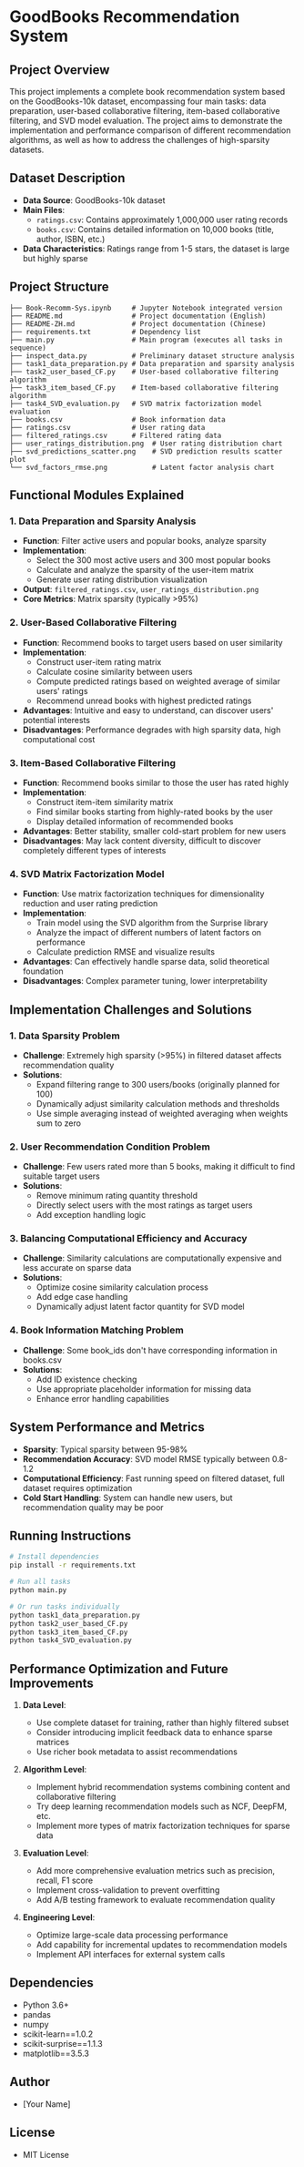 # GoodBooks Recommendation System

## Project Overview
This project implements a complete book recommendation system based on the GoodBooks-10k dataset, encompassing four main tasks: data preparation, user-based collaborative filtering, item-based collaborative filtering, and SVD model evaluation. The project aims to demonstrate the implementation and performance comparison of different recommendation algorithms, as well as how to address the challenges of high-sparsity datasets.

## Dataset Description
- **Data Source**: GoodBooks-10k dataset
- **Main Files**:
  - `ratings.csv`: Contains approximately 1,000,000 user rating records
  - `books.csv`: Contains detailed information on 10,000 books (title, author, ISBN, etc.)
- **Data Characteristics**: Ratings range from 1-5 stars, the dataset is large but highly sparse

## Project Structure
```
├── Book-Recomm-Sys.ipynb     # Jupyter Notebook integrated version
├── README.md                 # Project documentation (English)
├── README-ZH.md              # Project documentation (Chinese)
├── requirements.txt          # Dependency list
├── main.py                   # Main program (executes all tasks in sequence)
├── inspect_data.py           # Preliminary dataset structure analysis
├── task1_data_preparation.py # Data preparation and sparsity analysis
├── task2_user_based_CF.py    # User-based collaborative filtering algorithm
├── task3_item_based_CF.py    # Item-based collaborative filtering algorithm
├── task4_SVD_evaluation.py   # SVD matrix factorization model evaluation
├── books.csv                 # Book information data
├── ratings.csv               # User rating data
├── filtered_ratings.csv      # Filtered rating data
├── user_ratings_distribution.png  # User rating distribution chart
├── svd_predictions_scatter.png    # SVD prediction results scatter plot
└── svd_factors_rmse.png           # Latent factor analysis chart
```

## Functional Modules Explained

### 1. Data Preparation and Sparsity Analysis
- **Function**: Filter active users and popular books, analyze sparsity
- **Implementation**:
  - Select the 300 most active users and 300 most popular books
  - Calculate and analyze the sparsity of the user-item matrix
  - Generate user rating distribution visualization
- **Output**: `filtered_ratings.csv`, `user_ratings_distribution.png`
- **Core Metrics**: Matrix sparsity (typically >95%)

### 2. User-Based Collaborative Filtering
- **Function**: Recommend books to target users based on user similarity
- **Implementation**:
  - Construct user-item rating matrix
  - Calculate cosine similarity between users
  - Compute predicted ratings based on weighted average of similar users' ratings
  - Recommend unread books with highest predicted ratings
- **Advantages**: Intuitive and easy to understand, can discover users' potential interests
- **Disadvantages**: Performance degrades with high sparsity data, high computational cost

### 3. Item-Based Collaborative Filtering
- **Function**: Recommend books similar to those the user has rated highly
- **Implementation**:
  - Construct item-item similarity matrix
  - Find similar books starting from highly-rated books by the user
  - Display detailed information of recommended books
- **Advantages**: Better stability, smaller cold-start problem for new users
- **Disadvantages**: May lack content diversity, difficult to discover completely different types of interests

### 4. SVD Matrix Factorization Model
- **Function**: Use matrix factorization techniques for dimensionality reduction and user rating prediction
- **Implementation**:
  - Train model using the SVD algorithm from the Surprise library
  - Analyze the impact of different numbers of latent factors on performance
  - Calculate prediction RMSE and visualize results
- **Advantages**: Can effectively handle sparse data, solid theoretical foundation
- **Disadvantages**: Complex parameter tuning, lower interpretability

## Implementation Challenges and Solutions

### 1. Data Sparsity Problem
- **Challenge**: Extremely high sparsity (>95%) in filtered dataset affects recommendation quality
- **Solutions**:
  - Expand filtering range to 300 users/books (originally planned for 100)
  - Dynamically adjust similarity calculation methods and thresholds
  - Use simple averaging instead of weighted averaging when weights sum to zero

### 2. User Recommendation Condition Problem
- **Challenge**: Few users rated more than 5 books, making it difficult to find suitable target users
- **Solutions**:
  - Remove minimum rating quantity threshold
  - Directly select users with the most ratings as target users
  - Add exception handling logic

### 3. Balancing Computational Efficiency and Accuracy
- **Challenge**: Similarity calculations are computationally expensive and less accurate on sparse data
- **Solutions**:
  - Optimize cosine similarity calculation process
  - Add edge case handling
  - Dynamically adjust latent factor quantity for SVD model

### 4. Book Information Matching Problem
- **Challenge**: Some book_ids don't have corresponding information in books.csv
- **Solutions**:
  - Add ID existence checking
  - Use appropriate placeholder information for missing data
  - Enhance error handling capabilities

## System Performance and Metrics
- **Sparsity**: Typical sparsity between 95-98%
- **Recommendation Accuracy**: SVD model RMSE typically between 0.8-1.2
- **Computational Efficiency**: Fast running speed on filtered dataset, full dataset requires optimization
- **Cold Start Handling**: System can handle new users, but recommendation quality may be poor

## Running Instructions
```bash
# Install dependencies
pip install -r requirements.txt

# Run all tasks
python main.py

# Or run tasks individually
python task1_data_preparation.py
python task2_user_based_CF.py
python task3_item_based_CF.py
python task4_SVD_evaluation.py
```

## Performance Optimization and Future Improvements
1. **Data Level**:
   - Use complete dataset for training, rather than highly filtered subset
   - Consider introducing implicit feedback data to enhance sparse matrices
   - Use richer book metadata to assist recommendations

2. **Algorithm Level**:
   - Implement hybrid recommendation systems combining content and collaborative filtering
   - Try deep learning recommendation models such as NCF, DeepFM, etc.
   - Implement more types of matrix factorization techniques for sparse data

3. **Evaluation Level**:
   - Add more comprehensive evaluation metrics such as precision, recall, F1 score
   - Implement cross-validation to prevent overfitting
   - Add A/B testing framework to evaluate recommendation quality

4. **Engineering Level**:
   - Optimize large-scale data processing performance
   - Add capability for incremental updates to recommendation models
   - Implement API interfaces for external system calls

## Dependencies
- Python 3.6+
- pandas
- numpy
- scikit-learn==1.0.2
- scikit-surprise==1.1.3
- matplotlib==3.5.3

## Author
- [Your Name]

## License
- MIT License

